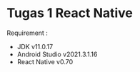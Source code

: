 # Tugas 1 React Native

Requirement :
- JDK v11.0.17
- Android Studio v2021.3.1.16
- React Native v0.70